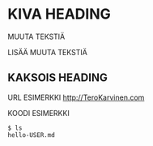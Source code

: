 # KIVA HEADING 

MUUTA TEKSTIÄ

LISÄÄ MUUTA TEKSTIÄ

## KAKSOIS HEADING

URL ESIMERKKI http://TeroKarvinen.com

KOODI ESIMERKKI 

    $ ls
    hello-USER.md

